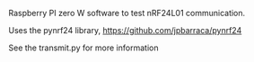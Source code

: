 Raspberry PI zero W software to test nRF24L01 communication.

Uses the pynrf24 library, https://github.com/jpbarraca/pynrf24

See the transmit.py for more information
